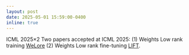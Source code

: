 ```yaml
---
layout: post
date: 2025-05-01 15:59:00-0400
inline: true
---
```


<span class="badge-flag" data-conf="publication">ICML 2025×2</span> Two papers accepted at ICML 2025:  (1) Weights Low rank training [WeLore](https://arxiv.org/abs/2407.11239) (2) Weights Low rank fine-tuning [LIFT](https://arxiv.org/pdf/2506.00772).
